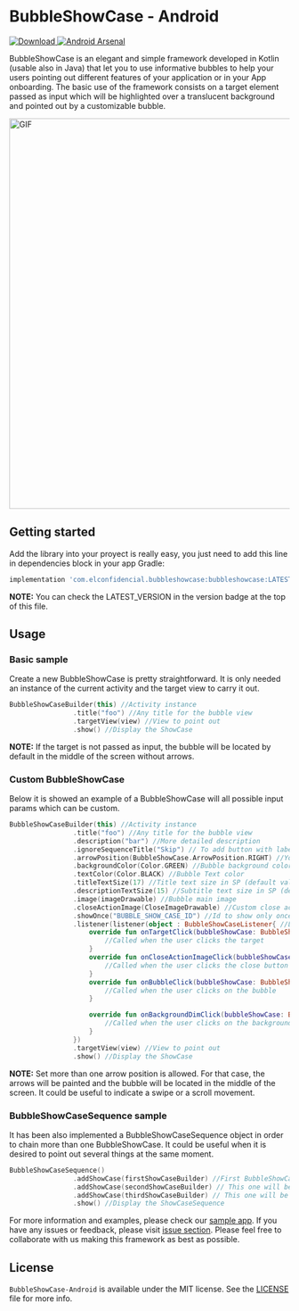 # BubbleShowCase - Android
 [ ![Download](https://api.bintray.com/packages/laboratorioec/Laboratorio-apps/BubbleShowCase/images/download.svg) ](https://bintray.com/laboratorioec/Laboratorio-apps/BubbleShowCase/_latestVersion)
 [![Android Arsenal]( https://img.shields.io/badge/Android%20Arsenal-BubbleShowCase-green.svg?style=flat )]( https://android-arsenal.com/details/1/7119 )

BubbleShowCase is an elegant and simple framework developed in Kotlin (usable also in Java) that let you to use informative bubbles to help your users pointing out different features of your application or in your App onboarding. The basic use of the framework consists on a target element passed as input which will be highlighted over a translucent background and pointed out by a customizable bubble.

<img src="resources/usage_sample.gif" alt="GIF" height="700"/>

## Getting started

Add the library into your proyect is really easy, you just need to add this line in dependencies block in your app Gradle:
```groovy
implementation 'com.elconfidencial.bubbleshowcase:bubbleshowcase:LATEST_VERSION'
```
**NOTE:** You can check the LATEST_VERSION in the version badge at the top of this file.

## Usage
### Basic sample

Create a new BubbleShowCase is pretty straightforward. It is only needed an instance of the current activity and the target view to carry it out.
```kotlin
BubbleShowCaseBuilder(this) //Activity instance
                .title("foo") //Any title for the bubble view
                .targetView(view) //View to point out
                .show() //Display the ShowCase
```
**NOTE:** If the target is not passed as input, the bubble will be located by default in the middle of the screen without arrows.

### Custom BubbleShowCase

Below it is showed an example of a BubbleShowCase will all possible input params which can be custom.

```kotlin
BubbleShowCaseBuilder(this) //Activity instance
                .title("foo") //Any title for the bubble view
                .description("bar") //More detailed description
                .ignoreSequenceTitle("Skip") // To add button with label 'skip' to skip sequence
                .arrowPosition(BubbleShowCase.ArrowPosition.RIGHT) //You can force the position of the arrow to change the location of the bubble.
                .backgroundColor(Color.GREEN) //Bubble background color
                .textColor(Color.BLACK) //Bubble Text color
                .titleTextSize(17) //Title text size in SP (default value 16sp)
                .descriptionTextSize(15) //Subtitle text size in SP (default value 14sp)
                .image(imageDrawable) //Bubble main image
                .closeActionImage(CloseImageDrawable) //Custom close action image
                .showOnce("BUBBLE_SHOW_CASE_ID") //Id to show only once the BubbleShowCase
                .listener(listener(object : BubbleShowCaseListener{ //Listener for user actions
                    override fun onTargetClick(bubbleShowCase: BubbleShowCase) {
                        //Called when the user clicks the target
                    }
                    override fun onCloseActionImageClick(bubbleShowCase: BubbleShowCase) {
                        //Called when the user clicks the close button
                    }
                    override fun onBubbleClick(bubbleShowCase: BubbleShowCase) {
                        //Called when the user clicks on the bubble
                    }

                    override fun onBackgroundDimClick(bubbleShowCase: BubbleShowCase) {
                        //Called when the user clicks on the background dim
                    }
                })
                .targetView(view) //View to point out
                .show() //Display the ShowCase
```

**NOTE:** Set more than one arrow position is allowed. For that case, the arrows will be painted and the bubble will be located in the middle of the screen. It could be useful to indicate a swipe or a scroll movement.

### BubbleShowCaseSequence sample

It has been also implemented a BubbleShowCaseSequence object in order to chain more than one BubbleShowCase. It could be useful when it is desired to point out several things at the same moment.
```kotlin
BubbleShowCaseSequence()
                .addShowCase(firstShowCaseBuilder) //First BubbleShowCase to show
                .addShowCase(secondShowCaseBuilder) // This one will be showed when firstShowCase is dismissed
                .addShowCase(thirdShowCaseBuilder) // This one will be showed when secondShowCase is dismissed
                .show() //Display the ShowCaseSequence
```

For more information and examples, please check our [sample app](/app).
If you have any issues or feedback, please visit [issue section](https://github.com/ECLaboratorio/BubbleShowCase-Android/issues).
Please feel free to collaborate with us making this framework as best as possible.

## License

`BubbleShowCase-Android` is available under the MIT license. See the [LICENSE](/LICENSE) file for more info.
